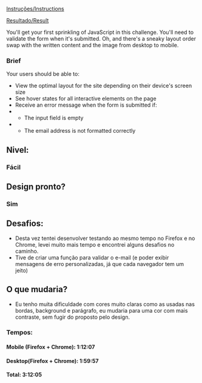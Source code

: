 [Instruções/Instructions](https://www.frontendmentor.io/challenges/base-apparel-coming-soon-page-5d46b47f8db8a7063f9331a0/hub/base-apparel-coming-soon-page-3J5CXxMzB)

[Resultado/Result](https://leonardoth.github.io/Base-Apparel-coming-soon-page/)

You'll get your first sprinkling of JavaScript in this challenge. You'll need to validate the form when it's submitted. Oh, and there's a sneaky layout order swap with the written content and the image from desktop to mobile.

### Brief
Your users should be able to:

* View the optimal layout for the site depending on their device's screen size
* See hover states for all interactive elements on the page
* Receive an error message when the form is submitted if:
* * The input field is empty
* * The email address is not formatted correctly



## Nivel:
### Fácil

## Design pronto?
### Sim
## Desafios:
* Desta vez tentei desenvolver testando ao mesmo tempo no Firefox e no Chrome, levei muito mais tempo e encontrei alguns desafios no caminho.
* Tive de criar uma função para validar o e-mail (e poder exibir mensagens de erro personalizadas, já que cada navegador tem um jeito)

## O que mudaria?

* Eu tenho muita dificuldade com cores muito claras como as usadas nas bordas, background e parágrafo, eu mudaria para uma cor com mais contraste, sem fugir do proposto pelo design.



### Tempos:
#### Mobile (Firefox + Chrome): 1:12:07
#### Desktop(Firefox + Chrome): 1:59:57
#### Total: 3:12:05
